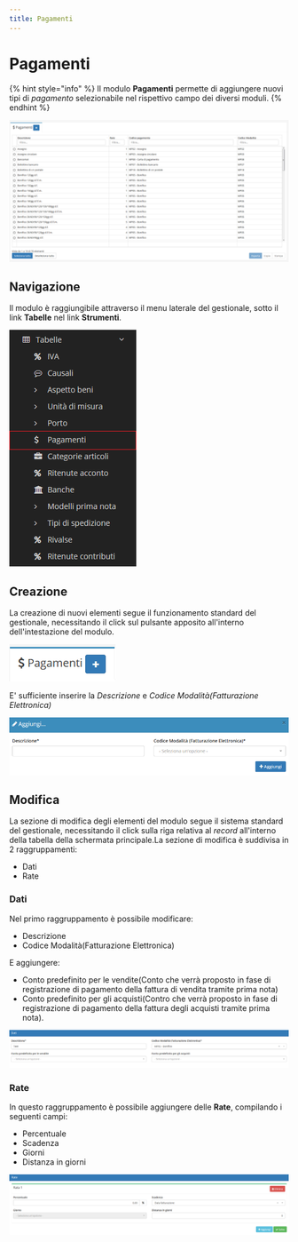 ```yaml
---
title: Pagamenti
---
```


# Pagamenti

{% hint style="info" %}
Il modulo **Pagamenti** permette di aggiungere nuovi tipi di _pagamento_ selezionabile nel rispettivo campo dei diversi moduli.
{% endhint %}

![Screenshot interfaccia pagamenti ](../../../.gitbook/assets/pagamenti.PNG)

## Navigazione

Il modulo è raggiungibile attraverso il menu laterale del gestionale, sotto il link **Tabelle** nel link **Strumenti**.

![Screenshot navigazione pagamenti](../../../.gitbook/assets/navigazionepagamenti.png)

## Creazione

La creazione di nuovi elementi segue il funzionamento standard del gestionale, necessitando il click sul pulsante apposito all'interno dell'intestazione del modulo.

![Screenshot creazione pagamenti](../../../.gitbook/assets/aggiuntapagamenti.PNG)

E' sufficiente inserire la _Descrizione_ e _Codice Modalità\(Fatturazione Elettronica\)_

![Screenshot creazione pagamenti](../../../.gitbook/assets/aggiungerepagamento.PNG)

## Modifica

La sezione di modifica degli elementi del modulo segue il sistema standard del gestionale, necessitando il click sulla riga relativa al _record_ all'interno della tabella della schermata principale.La sezione di modifica è suddivisa in 2 raggruppamenti:

* Dati
* Rate

### Dati

Nel primo raggruppamento è possibile modificare:

* Descrizione
* Codice Modalità\(Fatturazione Elettronica\)

E aggiungere:

* Conto predefinito per le vendite\(Conto che verrà proposto in fase di registrazione di pagamento della fattura di vendita tramite prima nota\)
* Conto predefinito per gli acquisti\(Contro che verrà proposto in fase di registrazione di pagamento della fattura degli acquisti tramite prima nota\).

![](../../../.gitbook/assets/dat.PNG)

### Rate

In questo raggruppamento è possibile aggiungere delle **Rate**, compilando i seguenti campi:

* Percentuale
* Scadenza
* Giorni
* Distanza in giorni

![](../../../.gitbook/assets/rate.PNG)

